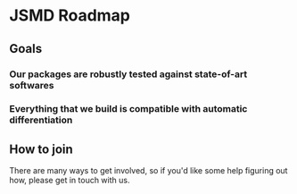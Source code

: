 # JSMD Roadmap

## Goals

### Our packages are robustly tested against state-of-art softwares

### Everything that we build is compatible with automatic differentiation  

## How to join

There are many ways to get involved, so if you'd like some help figuring out how, please get in touch with us.
